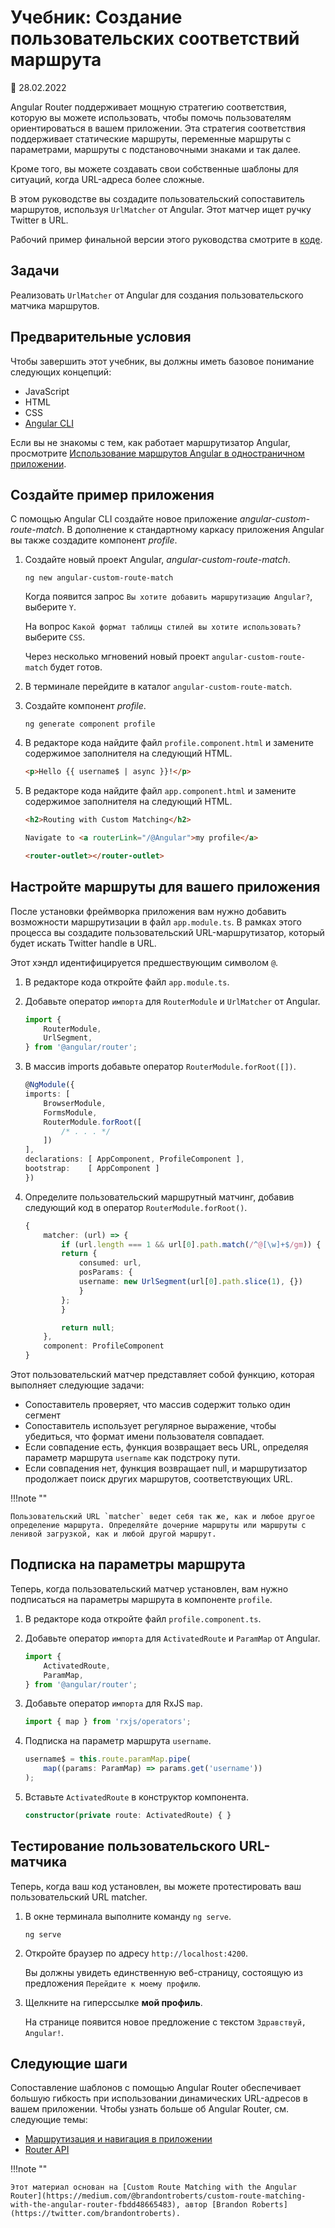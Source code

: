 # Учебник: Создание пользовательских соответствий маршрута

:date: 28.02.2022

Angular Router поддерживает мощную стратегию соответствия, которую вы можете использовать, чтобы помочь пользователям ориентироваться в вашем приложении. Эта стратегия соответствия поддерживает статические маршруты, переменные маршруты с параметрами, маршруты с подстановочными знаками и так далее.

Кроме того, вы можете создавать свои собственные шаблоны для ситуаций, когда URL-адреса более сложные.

В этом руководстве вы создадите пользовательский сопоставитель маршрутов, используя `UrlMatcher` от Angular. Этот матчер ищет ручку Twitter в URL.

Рабочий пример финальной версии этого руководства смотрите в [коде](https://angular.io/generated/live-examples/routing-with-urlmatcher/stackblitz.html).

## Задачи

Реализовать `UrlMatcher` от Angular для создания пользовательского матчика маршрутов.

## Предварительные условия

Чтобы завершить этот учебник, вы должны иметь базовое понимание следующих концепций:

-   JavaScript
-   HTML
-   CSS
-   [Angular CLI](cli.md)

Если вы не знакомы с тем, как работает маршрутизатор Angular, просмотрите [Использование маршрутов Angular в одностраничном приложении](router-tutorial.md).

## Создайте пример приложения

С помощью Angular CLI создайте новое приложение _angular-custom-route-match_. В дополнение к стандартному каркасу приложения Angular вы также создадите компонент _profile_.

1.  Создайте новый проект Angular, _angular-custom-route-match_.

    ```shell
    ng new angular-custom-route-match
    ```

    Когда появится запрос `Вы хотите добавить маршрутизацию Angular?`, выберите `Y`.

    На вопрос `Какой формат таблицы стилей вы хотите использовать?` выберите `CSS`.

    Через несколько мгновений новый проект `angular-custom-route-match` будет готов.

2.  В терминале перейдите в каталог `angular-custom-route-match`.

3.  Создайте компонент _profile_.

    ```
    ng generate component profile
    ```

4.  В редакторе кода найдите файл `profile.component.html` и замените содержимое заполнителя на следующий HTML.

    ```html
    <p>Hello {{ username$ | async }}!</p>
    ```

5.  В редакторе кода найдите файл `app.component.html` и замените содержимое заполнителя на следующий HTML.

    ```html
    <h2>Routing with Custom Matching</h2>

    Navigate to <a routerLink="/@Angular">my profile</a>

    <router-outlet></router-outlet>
    ```

## Настройте маршруты для вашего приложения

После установки фреймворка приложения вам нужно добавить возможности маршрутизации в файл `app.module.ts`. В рамках этого процесса вы создадите пользовательский URL-маршрутизатор, который будет искать Twitter handle в URL.

Этот хэндл идентифицируется предшествующим символом `@`.

1.  В редакторе кода откройте файл `app.module.ts`.

2.  Добавьте оператор `импорта` для `RouterModule` и `UrlMatcher` от Angular.

    ```ts
    import {
        RouterModule,
        UrlSegment,
    } from '@angular/router';
    ```

3.  В массив imports добавьте оператор `RouterModule.forRoot([])`.

    ```ts
    @NgModule({
    imports: [
    	BrowserModule,
    	FormsModule,
    	RouterModule.forRoot([
    		/* . . . */
    	])
    ],
    declarations: [ AppComponent, ProfileComponent ],
    bootstrap:    [ AppComponent ]
    })
    ```

4.  Определите пользовательский маршрутный матчинг, добавив следующий код в оператор `RouterModule.forRoot()`.

    ```ts
    {
    	matcher: (url) => {
    		if (url.length === 1 && url[0].path.match(/^@[\w]+$/gm)) {
    		return {
    			consumed: url,
    			posParams: {
    			username: new UrlSegment(url[0].path.slice(1), {})
    			}
    		};
    		}

    		return null;
    	},
    	component: ProfileComponent
    }
    ```

Этот пользовательский матчер представляет собой функцию, которая выполняет следующие задачи:

-   Сопоставитель проверяет, что массив содержит только один сегмент
-   Сопоставитель использует регулярное выражение, чтобы убедиться, что формат имени пользователя совпадает.
-   Если совпадение есть, функция возвращает весь URL, определяя параметр маршрута `username` как подстроку пути.
-   Если совпадения нет, функция возвращает null, и маршрутизатор продолжает поиск других маршрутов, соответствующих URL.

!!!note ""

    Пользовательский URL `matcher` ведет себя так же, как и любое другое определение маршрута. Определяйте дочерние маршруты или маршруты с ленивой загрузкой, как и любой другой маршрут.

## Подписка на параметры маршрута

Теперь, когда пользовательский матчер установлен, вам нужно подписаться на параметры маршрута в компоненте `profile`.

1.  В редакторе кода откройте файл `profile.component.ts`.

2.  Добавьте оператор `импорта` для `ActivatedRoute` и `ParamMap` от Angular.

    ```ts
    import {
        ActivatedRoute,
        ParamMap,
    } from '@angular/router';
    ```

3.  Добавьте оператор `импорта` для RxJS `map`.

    ```ts
    import { map } from 'rxjs/operators';
    ```

4.  Подписка на параметр маршрута `username`.

    ```ts
    username$ = this.route.paramMap.pipe(
        map((params: ParamMap) => params.get('username'))
    );
    ```

5.  Вставьте `ActivatedRoute` в конструктор компонента.

    ```ts
    constructor(private route: ActivatedRoute) { }
    ```

## Тестирование пользовательского URL-матчика

Теперь, когда ваш код установлен, вы можете протестировать ваш пользовательский URL matcher.

1.  В окне терминала выполните команду `ng serve`.

    ```shell
    ng serve
    ```

2.  Откройте браузер по адресу `http://localhost:4200`.

    Вы должны увидеть единственную веб-страницу, состоящую из предложения `Перейдите к моему профилю`.

3.  Щелкните на гиперссылке **мой профиль**.

    На странице появится новое предложение с текстом `Здравствуй, Angular!`.

## Следующие шаги

Сопоставление шаблонов с помощью Angular Router обеспечивает большую гибкость при использовании динамических URL-адресов в вашем приложении. Чтобы узнать больше об Angular Router, см. следующие темы:

-   [Маршрутизация и навигация в приложении](router.md)
-   [Router API](https://angular.io/api/router)

!!!note ""

    Этот материал основан на [Custom Route Matching with the Angular Router](https://medium.com/@brandontroberts/custom-route-matching-with-the-angular-router-fbdd48665483), автор [Brandon Roberts](https://twitter.com/brandontroberts).

